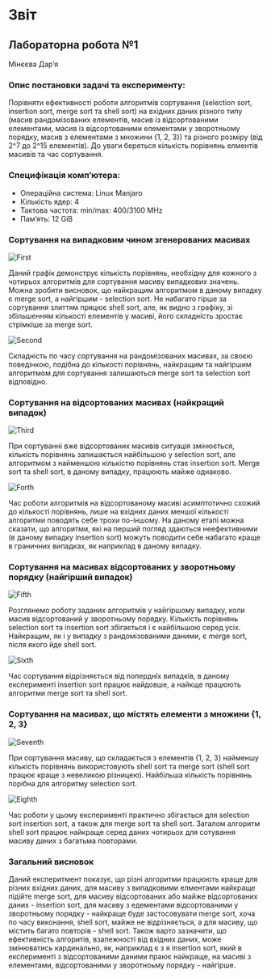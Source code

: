 # Звіт
## Лабораторна робота №1
Мінєєва Дар’я

### Опис постановки задачі та експерименту:
Порівняти ефективності роботи алгоритмів сортування (selection sort, insertion sort, merge sort та shell sort) на вхідних даних різного типу (масив рандомізованих елементів, масив із відсортованими елементами, масив із відсортованими елементами у зворотньому порядку, масив з елементами з множини {1, 2, 3}) та різного розміру (від 2^7 до 2^15 елементів). До уваги береться кількість порівнянь елментів масивів та час сортування.

### Специфікація комп’ютера: 
* Операційна система: Linux Manjaro
* Кількість ядер: 4
* Тактова частота: min/max: 400/3100 MHz
* Пам’ять: 12 GiB


### Сортування на випадковим чином згенерованих масивах

![First](/image/Comp_rand.png)

Даний графік демонструє кількість порівнянь, необхідну для кожного з чотирьох алгоритмів для сортування масиву випадкових значень. Можна зробити висновок, що найкращим алгоритмом в даному випадку є merge sort, а найгіршим - selection sort. Не набагато гірше за сортування злиттям пряцює shell sort, але, як видно з графіку, зі збільшенням кількості елементів у масиві, його складність зростає стрімкіше за merge sort.

![Second](/image/Time_rand.png)

Складність по часу сортування на рандомізованих масивах, за своєю поведінкою, подібна до кількості порівнянь, найкращим та найгіршим алгоритмом для сортування залишаються merge sort та selection sort відповідно.

### Сортування на відсортованих масивах (найкращий випадок)

![Third](/image/Comp_sorted.png)

При сортуванні вже відсортованих масивів ситуація змінюється, кількість порівнянь залишається найбільшою у selection sort, але алгоритмом з найменшою кількістю порівнянь стає insertion sort. Merge sort та shell sort, в даному випадку, працюють майже однаково. 

![Forth](/image/Time_sorted.png)

Час роботи алгоритмів на відсортованому масиві асимптотично схожий  до кількості порівнянь, лише на вхідних даних меншої кількості алгоритми поводять себе трохи по-іншому.
На даному етапі можна сказати, що алгоритми, які на перший погляд здаються неефективними (в даному випадку insertion sort) можуть поводити себе набагато краще в граничних випадках, як наприклад в даному випадку.

### Сортування на масивах відсортованих у зворотньому порядку (найгірший випадок)

![Fifth](/image/Comp_unsorted.png)

Розглянемо роботу заданих алгоритмів у найгіршому випадку, коли масив відсортований у зворотньому порядку. Кількість порівнянь selection sort та insertion sort збігається і є найбільшою серед усіх. Найкращим, як і у випадку з рандомізованими даними, є merge sort, після якого йде shell sort.

![Sixth](/image/Time_unsorted.png)

Час сортування відрізняється від попердніх випадків, в даному експерименті insertion sort працює найдовше, а найкще працюють алгоритми merge sort та shell sort.

### Сортування на масивах, що містять елементи з множини {1, 2, 3}

![Seventh](/image/Comp_123.png)

При сортування масиву, що складається з елементів {1, 2, 3} найменшу кількість порівнянь використовують shell sort та merge sort (shell sort працює краще з невеликою різницею). Найбільша кількість порівнянь порібна для алгоритму selection sort.

![Eighth](/image/Time_123.png)

Час роботи у цьому експерименті практично збігається для selection sort  insertion sort, а також для merge sort та shell sort. Загалом алгоритм shell sort працює найкраще серед даних чотирьох для сотування масиву даних з багатьма повторами.

### Загальний висновок

Даний експеритмент показує, що різні алгоритми працюють краще для різних вхідних даних, для масиву з випадковими елментами найкраще підійте merge sort, для масиву відсортованих або майже відсортованих даних - insertion sort, для масиву з едементами відсортованими у зворотньому порядку - найкраще буде застосовувати merge sort, хоча по часу виконання, shell sort, майже не відрізняється, а для масиву, що містить багато повторів - shell sort. 
Також варто зазначити, що ефективність алгоритів, взалежності від вхідних даних, може змінюватись кардинально, як, наприклад є з я insertion sort, який в експерименті з відсортованими даними праює найкраще, на масиві з елементами, відсортованими у зворотноьму порядку - найгірше.

 
